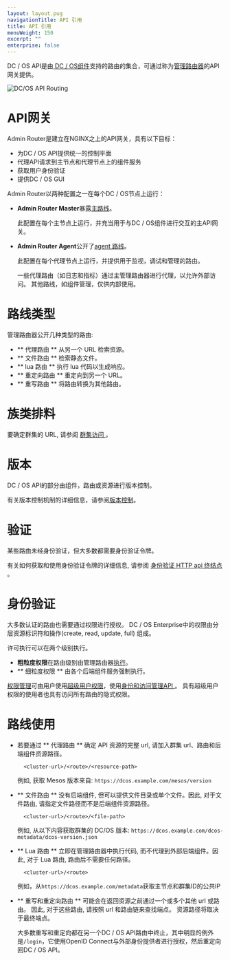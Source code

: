 ```yaml
---
layout: layout.pug
navigationTitle: API 引用
title: API 引用
menuWeight: 150
excerpt: ""
enterprise: false
---
```

DC / OS API是由[ DC / OS组件](/1.10/overview/architecture/components/)支持的路由的集合，可通过称为[管理路由器](/1.10/overview/architecture/components/#admin-router)的API网关提供。

<!-- Use html img for horizontal centering -->

<img src="/1.10/img/dcos-api-routing.png" alt="DC/OS API Routing" style="display:block;margin:0 auto" />

# API网关

Admin Router是建立在NGINX之上的API网关，具有以下目标：

- 为DC / OS API提供统一的控制平面
- 代理API请求到主节点和代理节点上的组件服务
- 获取用户身份验证
- 提供DC / OS GUI

Admin Router以两种配置之一在每个DC / OS节点上运行：

- **Admin Router Master**暴露[主路线](/1.10/api/master-routes/)。
    
    此配置在每个主节点上运行，并充当用于与DC / OS组件进行交互的主API网关。

- **Admin Router Agent**公开了[agent 路线](/1.10/api/agent-routes/)。
    
    此配置在每个代理节点上运行，并提供用于监视，调试和管理的路由。
    
    一些代理路由（如日志和指标）通过主管理路由器进行代理，以允许外部访问。 其他路线，如组件管理，仅供内部使用。

# 路线类型

管理路由器公开几种类型的路由:

- ** 代理路由 ** 从另一个 URL 检索资源。
- ** 文件路由 ** 检索静态文件。
- ** lua 路由 ** 执行 lua 代码以生成响应。
- ** 重定向路由 ** 重定向到另一个 URL。
- ** 重写路由 ** 将路由转换为其他路由。

# 族类排料

要确定群集的 URL, 请参阅 [ 群集访问 ](/1.10/api/access/)。

# 版本

DC / OS API的部分由组件，路由或资源进行版本控制。

有关版本控制机制的详细信息，请参阅[版本控制](/1.10/api/versioning/)。

# 验证

某些路由未经身份验证，但大多数都需要身份验证令牌。

有关如何获取和使用身份验证令牌的详细信息, 请参阅 [ 身份验证 HTTP api 终结点 ](/1.10/security/ent/iam-api/)。

# 身份验证

大多数认证的路由也需要通过权限进行授权。 DC / OS Enterprise中的权限由分层资源标识符和操作(create, read, update, full) 组成。

许可执行可以在两个级别执行。

- **粗粒度权限**在路由级别由管理路由器[执行](/1.10/security/ent/perms-reference/#admin-router)。
- ** 细粒度权限 ** 由各个后端组件服务强制执行。

[权限管理](/1.10/security/ent/perms-management/)可由用户使用<a href =“/1.10/security/ent/perms-reference/#superuser”>超级用户权限</a>，使用[身份和访问管理API ](/1.10/security/ent/iam-api/)。 具有超级用户权限的使用者也具有访问所有路由的隐式权限。

# 路线使用

- 若要通过 ** 代理路由 ** 确定 API 资源的完整 url, 请加入群集 url、路由和后端组件资源路径。
    
        <cluster-url>/<route>/<resource-path>
        
    
    例如, 获取 Mesos 版本来自: ` https://dcos.example.com/mesos/version `

- ** 文件路由 ** 没有后端组件, 但可以提供文件目录或单个文件。因此, 对于文件路由, 请指定文件路径而不是后端组件资源路径。
    
        <cluster-url>/<route>/<file-path>
        
    
    例如, 从以下内容获取群集的 DC/OS 版本: ` https://dcos.example.com/dcos-metadata/dcos-version.json `

- ** Lua 路由 ** 立即在管理路由器中执行代码, 而不代理到外部后端组件。因此, 对于 Lua 路由, 路由后不需要任何路径。
    
        <cluster-url>/<route>
        
    
    例如，从` https://dcos.example.com/metadata `获取主节点和群集ID的公共IP

- ** 重写和重定向路由 ** 可能会在返回资源之前通过一个或多个其他 url 或路由。 因此, 对于这些路由, 请按照 url 和路由链来查找端点。 资源路径将取决于最终端点。
    
    大多数重写和重定向都在另一个DC / OS API路由中终止，其中明显的例外是`/login`，它使用OpenID Connect与外部身份提供者进行授权，然后重定向回DC / OS API。